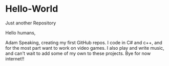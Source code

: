 # Hello-World
Just another Repository

Hello humans,

Adam Speaking, creating my first GitHub repos. I code in C# and c++, and for the most part want to work on video games. I also play and write music, and can't wait to add some of my own to these projects. Bye for now internet!!
